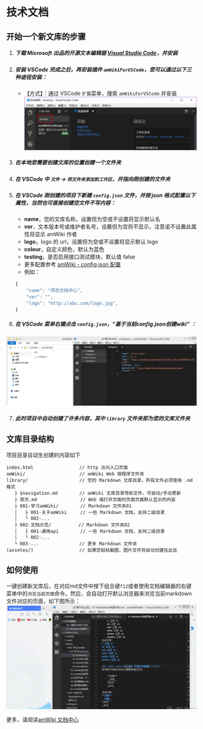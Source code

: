 # 技术文档

## 开始一个新文库的步骤

1. ##### 下载 Microsoft 出品的开源文本编辑器 [Visual Studio Code](https://code.visualstudio.com/Download)，并安装  

2. ##### 安装 VSCode 完成之后，再安装插件 `amWikiForVSCode`，您可以通过以下三种途径安装：
    - 【方式】：通过 VSCode `扩展`菜单，搜索 `amWikiForVSCode` 并安装
![](assets/001/01-1585018263180.png)

3. ##### 在本地您需要创建文库的位置创建一个文件夹

4. ##### 在 VSCode 中 `文件` -> `将文件夹添加到工作区`，并指向刚创建的文件夹

5. ##### 在 VSCode 刚创建的项目下新建 `config.json` 文件，并按 json 格式配置以下属性，当然也可直接创建空文件不写内容：
    - **name**，您的文库名称，设置但为空或不设置将显示默认名
    - **ver**，文本版本号或维护者名号，设置但为空将不显示，注意诺不设置此属性将显示 amWiki 作者
    - **logo**，logo 的 url，设置但为空或不设置将显示默认 logo
    - **colour**，自定义颜色，默认为蓝色
    - **testing**，是否启用接口测试模块，默认值 false  
    - 更多配置参考 [amWiki - config.json 配置](http://amwiki.org/doc/?file=030-%E6%96%87%E6%A1%A3%E6%8A%80%E6%9C%AF%E7%AF%87/100-config%E9%85%8D%E7%BD%AE)
    - 例如：
    ```javascript
    {
        "name": "项目文档中心",
        "ver": "",
        "logo": "http://abc.com/logo.jpg",
    }
    ```
6. ##### 在 VSCode 菜单右键点击 `config.json`，“基于当前config.json创建wiki” ：
![](assets/001/Create_a_new_wiki.gif)

7. ##### 此时项目中自动创建了许多内容，其中 `library` 文件夹即为您的文库文件夹

## 文库目录结构
项目目录自动生创建的内容如下

    index.html                 // http 访问入口页面
    amWiki/                    // amWiki Web 端程序文件夹
    library/                   // 您的 Markdown 文库目录，所有文件必须使用 .md 格式
       ├ $navigation.md        // amWiki 文库目录导航文件，可自动/手动更新
       ├ 首页.md                // Web 端打开页面时页面页面默认显示的内容
       ├ 001-学习amWiki/        // Markdown 文件夹01
       │   ├ 001-关于amWiki     // 一些 Markdown 文档，支持二级目录
       │   └ 002-...
       ├ 002-文档示范/          // Markdown 文件夹02
       │   ├ 001-通用api        // 一些 Markdown 文档，支持二级目录
       │   └ 002-...
       └ 003-...               // 更多 Markdown 文件夹
    (assetes/)                 // 如果您粘帖截图，图片文件将自动创建在此处

## 如何使用
一键创建新文库后，在对应md文件中按下组合键`f12`或者使用文档编辑器的右键菜单中的`浏览当前页面`命令，然后，会自动打开默认浏览器来浏览当前markdown文件对应的页面，如下图所示：
![](assets/001/Preview_the_current_page.gif)

更多，请阅读[amWiki 文档中心](http://amwiki.org/doc/?file=home-%E9%A6%96%E9%A1%B5)